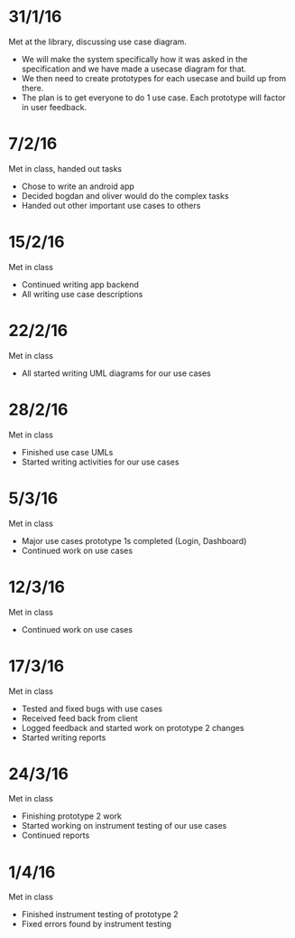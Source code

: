 # 31/1/16
Met at the library, discussing use case diagram.

- We will make the system specifically how it was asked in the specification and we have made a usecase diagram for that. 
- We then need to create prototypes for each usecase and build up from there. 
- The plan is to get everyone to do 1 use case. Each prototype will factor in user feedback.

# 7/2/16
Met in class, handed out tasks

- Chose to write an android app
- Decided bogdan and oliver would do the complex tasks
- Handed out other important use cases to others

# 15/2/16
Met in class

- Continued writing app backend
- All writing use case descriptions

# 22/2/16
Met in class

- All started writing UML diagrams for our use cases

# 28/2/16
Met in class

- Finished use case UMLs 
- Started writing activities for our use cases

# 5/3/16
Met in class

- Major use cases prototype 1s completed (Login, Dashboard)
- Continued work on use cases

# 12/3/16
Met in class

- Continued work on use cases

# 17/3/16
Met in class

- Tested and fixed bugs with use cases
- Received feed back from client
- Logged feedback and started work on prototype 2 changes
- Started writing reports

# 24/3/16
Met in class

- Finishing prototype 2 work
- Started working on instrument testing of our use cases
- Continued reports

# 1/4/16
Met in class

- Finished instrument testing of prototype 2
- Fixed errors found by instrument testing

